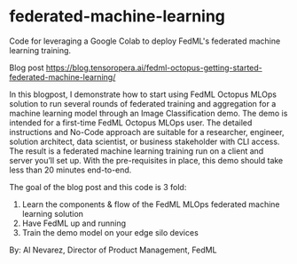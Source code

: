 # federated-machine-learning
Code for leveraging a Google Colab to deploy FedML's federated machine learning training.

Blog post https://blog.tensoropera.ai/fedml-octopus-getting-started-federated-machine-learning/

In this blogpost, I demonstrate how to start using FedML Octopus MLOps solution to run several rounds of federated training and aggregation for a machine learning model through an Image Classification demo. The demo is intended for a first-time FedML Octopus MLOps user. The detailed instructions and No-Code approach are suitable for a researcher, engineer, solution architect, data scientist, or business stakeholder with CLI access. The result is a federated machine learning training run on a client and server you’ll set up. With the pre-requisites in place, this demo should take less than 20 minutes end-to-end.

The goal of the blog post and this code is 3 fold:
1. Learn the components & flow of the FedML MLOps federated machine learning solution
1. Have FedML up and running
1. Train the demo model on your edge silo devices

By: Al Nevarez, Director of Product Management, FedML
